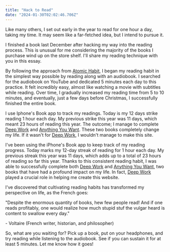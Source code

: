 ```yaml
---
title: "Hack to Read"
date: "2024-01-30T02:02:46.706Z"
---
```

Like many others, I set out early in the year to read for one hour a day, taking my time. It may seem like a far-fetched idea, but I intend to pursue it.

I finished a book last December after hacking my way into the reading process. This is unusual for me considering the majority of the books I purchase wind up on the store shelf. I'll share my reading technique with you in this essay.

By following the approach from [Atomic Habit](https://shope.ee/2fmXuPjW8p), I began my reading habit in the simplest way possible by reading along with an audiobook. I searched for the audiobook on YouTube and dedicated 5 minutes each day to this practice. It felt incredibly easy, almost like watching a movie with subtitles while reading. Over time, I gradually increased my reading time from 5 to 10 minutes, and eventually, just a few days before Christmas, I successfully finished the entire book.

I use Iphone's Book app to track my readings. Today is my 12 days strike reading 1 hour each day. My previous strike this year was 11 days, which meant 23 hours of reading this year. The outcome; I manage to complete [Deep Work](https://shope.ee/4KulttFTFV) and [Anything You Want](https://shope.ee/2VT8XAcuUI). These two books completely change my life. If it wasn't for [Deep Work](https://shope.ee/4KulttFTFV), I wouldn't manage to make this site. 

I've been using the iPhone's Book app to keep track of my reading progress. Today marks my 12-day streak of reading for 1 hour each day. My previous streak this year was 11 days, which adds up to a total of 23 hours of reading so far this year. Thanks to this consistent reading habit, I was able to successfully complete both [Deep Work](https://shope.ee/4KulttFTFV) and [Anything You Want](https://shope.ee/2VT8XAcuUI), two books that have had a profound impact on my life. In fact, [Deep Work](https://shope.ee/4KulttFTFV) played a crucial role in helping me create this website.

I've discovered that cultivating reading habits has transformed my perspective on life, as the French goes:

"Despite the enormous quantity of books, hew few people read! 
And if one reads profitably, one would realize how much stupid stuf the vulgar heard is content to swallow every day."

\- Voltaire (French writer, historian, and philosopher)

So, what are you waiting for? Pick up a book, put on your headphones, and try reading while listening to the audiobook. See if you can sustain it for at least 5 minutes. Let me know how it goes! 